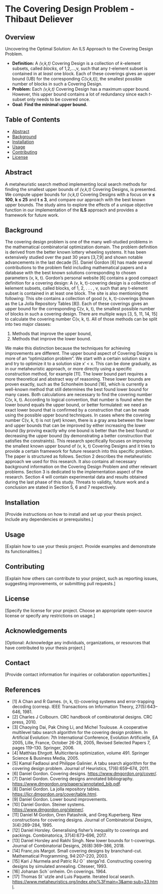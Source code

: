 # The Covering Design Problem - Thibaut Deliever


## Overview

Uncovering the Optimal Solution: An ILS Approach to the Covering Design Problem.
- **Definition:** A _(v,k,t)_ Covering Design is a collection of _k_-element subsets, called _blocks_, of 1,2,...,v, such that any _t_-element subset is contained in at _least_ one block. Each of these coverings gives an upper bound (UB) for the corresponding _C(v,k,t))_, the smallest possible number of blocks in such a Covering Design.
- **Problem:** Each _(v,k,t)_ Covering Design has a maximum upper bound. However, this upper bound contains a lot of redundancy since each _t_-subset only needs to be covered once.
- **Goal:** **Find the minimal upper bound.**


## Table of Contents
- [Abstract](#abstract)
- [Background](#background)
- [Installation](#installation)
- [Usage](#usage)
- [Contributing](#contributing)
- [License](#license)


## Abstract

A metaheuristic search method implementing local search methods for finding the smallest upper bounds of _(v,k,t)_ Covering Designs, is presented. We compute upper bounds for _(v,k,t)_ Covering Designs with a focus on **v ≤ 100**, **k ≤ 25** and **t ≤ 3**, and compare our approach with the best known upper bounds. The study aims to explore the effects of a unique objective function in our implementation of the **ILS** approach and provides a framework for future work.


## Background

The covering design problem is one of the many well-studied problems in the mathematical combinatorial optimization domain. The problem definition is derived from the better known lottery wheeling systems. It has been extensively studied over the past 30 years [3,7,9] and shown notable advancements in the last decade [5]. Daniel Gordon [6] has made several contributions to the problem field including mathematical papers and a database with the best known solutions corresponding to chosen parameters (v, k, t). Gordon’s personal website [6] contains a good compact definition for a covering design: A (v, k, t)-covering design is a collection of kelement subsets, called blocks, of 1, 2, . . . , v, such that any t-element subset is contained in at least one block. The site is also mentioning the following: This site contains a collection of good (v, k, t)-coverings (known as the La Jolla Repository Tables [8]). Each of these coverings gives an upper bound for the corresponding C(v, k, t), the smallest possible number of blocks in such a covering
design. There are multiple ways [3, 5, 11, 14, 15] to calculate the covering number C(v, k, t). All of those methods can be split into two major classes: 
  1. Methods that improve the upper bound,
  2. Methods that improve the lower bound.

We make this distinction because the techniques for achieving improvements are different. The upper bound aspect of Covering Designs is more of an “optimization problem”. We start with a certain solution size x and try to optimize it to a solution size x′ < x. This can be done gradually, as in our metaheuristic approach, or more directly using a specific construction method, for example [11]. The lower bound part requires a more theoretical and abstract way of reasoning. These lower bounds are proven exactly, such as the Schonheim bound [16], which is currently a well-known method that still determines the best found lower
bound for many cases. Both calculations are necessary to find the covering number C(v, k, t). According to logical convention, that number is found when the lower bound equals the upper bound, or better formulated: we need an exact lower bound that is confirmed by a construction that can be made using the possible upper bound techniques. In cases where the covering number C(v, k, t) is not (yet) known, there is a gray area between the lower and upper bounds that can be improved by either increasing the lower bound (by proving exactly why one bound is better than the best found) or decreasing the upper bound (by demonstrating a better construction that satisfies the constraints). This research specifically focuses on improving the smallest known upper bound of (v, k, t) Covering Designs and it tries to provide a certain framework for future research into this specific problem. The paper is structured as follows. Section 2 describes the metaheuristic approach we used for this research. It also contains all necessary background information on the Covering Design Problem and other relevant problems. Section 3 is dedicated to the implementation aspect of the research. Section 4 will contain experimental data and results obtained during the last phase of this study. Threats to validity, future work and a conclusion are stated in Section 5, 6 and 7 respectively.


## Installation

[Provide instructions on how to install and set up your thesis project. Include any dependencies or prerequisites.]

## Usage

[Explain how to use your thesis project. Provide examples and demonstrate its functionalities.]

## Contributing

[Explain how others can contribute to your project, such as reporting issues, suggesting improvements, or submitting pull requests.]

## License

[Specify the license for your project. Choose an appropriate open-source license or specify any restrictions on usage.]

## Acknowledgements

[Optional: Acknowledge any individuals, organizations, or resources that have contributed to your thesis project.]

## Contact

[Provide contact information for inquiries or collaboration opportunities.]


## References
- [1] A Chan and R Games. (n, k, t))-covering systems and error-trapping decoding (corresp. IEEE Transactions on Information Theory, 27(5):643–646, 1981.
- [2] Charles J Colbourn. CRC handbook of combinatorial designs. CRC press, 2010.
- [3] Chaoying Dai, Pak Ching Li, and Michel Toulouse. A cooperative multilevel tabu search algorithm for the covering design problem. In Artificial Evolution: 7th International Conference, Evolution Artificielle, EA 2005, Lille, France, October 26-28, 2005, Revised Selected Papers 7, pages 119–130. Springer, 2006. 
- [4] Matthias Ehrgott. Multicriteria optimization, volume 491. Springer Science & Business Media, 2005. 
- [5] Kamal Fadlaoui and Philippe Galinier. A tabu search algorithm for the covering design problem. Journal of Heuristics, 17(6):659–674, 2011. 
- [6] Daniel Gordon. Covering designs. https://www.dmgordon.org/cover/.
- [7] Daniel Gordon. Covering designs annotated bibliography. https://www.dmgordon.org/papers/annotated_bib.pdf.
- [8] Daniel Gordon. La jolla repository tables. https://ljcr.dmgordon.org/cover/table.html.
- [9] Daniel Gordon. Lower bound improvements.
- [10] Daniel Gordon. Steiner systems. https://www.dmgordon.org/steiner/.
- [11] Daniel M Gordon, Oren Patashnik, and Greg Kuperberg. New constructions for covering designs. Journal of Combinatorial Designs, 3(4):269–284, 1995. 
- [12] Daniel Horsley. Generalising fisher’s inequality to coverings and packings. Combinatorica, 37(4):673–696, 2017.
- [13] Daniel Horsley and Rakhi Singh. New lower bounds for t-coverings. Journal of Combinatorial Designs, 26(8):369–386, 2018. 
- [14] Franc¸ois Margot. Small covering designs by branchand-cut. Mathematical Programming, 94:207–220, 2003.
- [15] Kari J Nurmela and Patric RJ O¨ sterga˚rd. Constructing covering designs by simulated annealing. Citeseer, 1993.
- [16] Johanan Sch¨onheim. On coverings. 1964.
- [17] Thomas St¨utzle and Luis Paquete. Iterated local search. https://www.metaheuristics.org/index.php%3Fmain=3&amp;sub=33.html.
